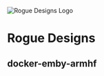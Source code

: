![Rogue Designs Logo](https://storage.googleapis.com/stiles-images/RogueLogo-256x158.png)

# Rogue Designs 

## docker-emby-armhf
